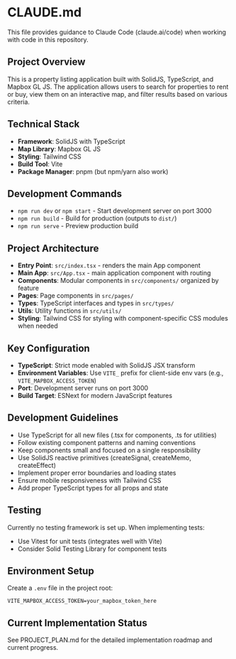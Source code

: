 # CLAUDE.md

This file provides guidance to Claude Code (claude.ai/code) when working with code in this repository.

## Project Overview

This is a property listing application built with SolidJS, TypeScript, and Mapbox GL JS. The application allows users to search for properties to rent or buy, view them on an interactive map, and filter results based on various criteria.

## Technical Stack

- **Framework**: SolidJS with TypeScript
- **Map Library**: Mapbox GL JS
- **Styling**: Tailwind CSS
- **Build Tool**: Vite
- **Package Manager**: pnpm (but npm/yarn also work)

## Development Commands

- `npm run dev` or `npm start` - Start development server on port 3000
- `npm run build` - Build for production (outputs to `dist/`)
- `npm run serve` - Preview production build

## Project Architecture

- **Entry Point**: `src/index.tsx` - renders the main App component
- **Main App**: `src/App.tsx` - main application component with routing
- **Components**: Modular components in `src/components/` organized by feature
- **Pages**: Page components in `src/pages/`
- **Types**: TypeScript interfaces and types in `src/types/`
- **Utils**: Utility functions in `src/utils/`
- **Styling**: Tailwind CSS for styling with component-specific CSS modules when needed

## Key Configuration

- **TypeScript**: Strict mode enabled with SolidJS JSX transform
- **Environment Variables**: Use `VITE_` prefix for client-side env vars (e.g., `VITE_MAPBOX_ACCESS_TOKEN`)
- **Port**: Development server runs on port 3000
- **Build Target**: ESNext for modern JavaScript features

## Development Guidelines

- Use TypeScript for all new files (.tsx for components, .ts for utilities)
- Follow existing component patterns and naming conventions
- Keep components small and focused on a single responsibility
- Use SolidJS reactive primitives (createSignal, createMemo, createEffect)
- Implement proper error boundaries and loading states
- Ensure mobile responsiveness with Tailwind CSS
- Add proper TypeScript types for all props and state

## Testing

Currently no testing framework is set up. When implementing tests:
- Use Vitest for unit tests (integrates well with Vite)
- Consider Solid Testing Library for component tests

## Environment Setup

Create a `.env` file in the project root:
```
VITE_MAPBOX_ACCESS_TOKEN=your_mapbox_token_here
```

## Current Implementation Status

See PROJECT_PLAN.md for the detailed implementation roadmap and current progress.